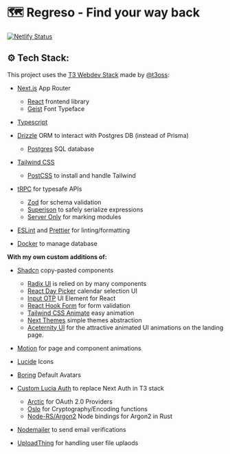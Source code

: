 # 🗺️ Regreso - Find your way back

[![Netlify Status](https://api.netlify.com/api/v1/badges/9186e8eb-17c0-4d34-bdd9-e2add4200741/deploy-status)](https://app.netlify.com/sites/regreso/deploys)

## ⚙️ Tech Stack:

This project uses the [T3 Webdev Stack](https://create.t3.gg/) made by [@t3oss](https://github.com/t3oss):

- [Next.js](https://nextjs.org/) App Router
  - [React](https://react.dev/) frontend library
  - [Geist](https://vercel.com/font) Font Typeface
- [Typescript](https://www.typescriptlang.org/)
- [Drizzle](https://orm.drizzle.team/) ORM to interact with Postgres DB (instead of Prisma)
  - [Postgres](https://www.postgresql.org/) SQL database
- [Tailwind CSS](https://tailwindcss.com/)
  - [PostCSS](https://postcss.org/) to install and handle Tailwind
- [tRPC](https://trpc.io/) for typesafe APIs
  - [Zod](https://zod.dev/) for schema validation
  - [Superjson](https://www.npmjs.com/package/superjson) to safely serialize expressions
  - [Server Only](https://www.npmjs.com/package/server-only/) for marking modules
- [ESLint](https://eslint.org/) and [Prettier](https://prettier.io) for linting/formatting

- [Docker](https://docker.com/) to manage database

**With my own custom additions of:**

- [Shadcn](https://ui.shadcn.com/) copy-pasted components
  - [Radix UI](https://https://www.radix-ui.com/) is relied on by many components
  - [React Day Picker](https://www.npmjs.com/package/react-day-picker) calendar selection UI
  - [Input OTP](https://www.npmjs.com/package/input-otp) UI Element for React
  - [React Hook Form](https://react-hook-form.com/) for form validation
  - [Tailwind CSS Animate](https://www.npmjs.com/package/tailwindcss-animate/) easy animation
  - [Next Themes](https://www.npmjs.com/package/next-themes/) simple themes abstraction
  - [Aceternity UI](https://ui.aceternity.com/) for the attractive animated UI animations on the landing page.
- [Motion](https://motion.dev/) for page and component animations
- [Lucide](https://lucide.dev/) Icons
- [Boring](https://boringavatars.com/) Default Avatars

- [Custom Lucia Auth](https://lucia-auth.com/) to replace Next Auth in T3 stack
  - [Arctic](https://arcticjs.dev/) for OAuth 2.0 Providers
  - [Oslo](https://oslojs.dev/) for Cryptography/Encoding functions
  - [Node-RS/Argon2](https://node-rs.dev/) Node bindings for Argon2 in Rust
- [Nodemailer](https://nodemailer.com/) to send email verifications
- [UploadThing](https://uploadthing.com/) for handling user file uplaods
